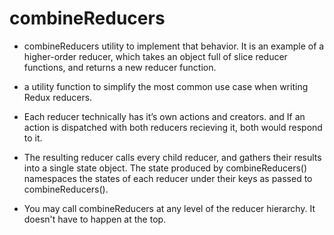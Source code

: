 # combineReducers 

  - combineReducers utility to implement that behavior. It is an example of a 
    higher-order reducer, which takes an object full of slice reducer functions, and returns a new reducer function.

  - a utility function to simplify the most common use case when writing Redux
    reducers.   

  - Each reducer technically has it’s own actions and creators. and If an action
    is dispatched with both reducers recieving it, both would respond to it. 

  - The resulting reducer calls every child reducer, and gathers their results
    into a single state object. The state produced by combineReducers() namespaces the states of each reducer under their keys as passed to combineReducers().

  - You may call combineReducers at any level of the reducer hierarchy. It doesn't have to happen at the top.